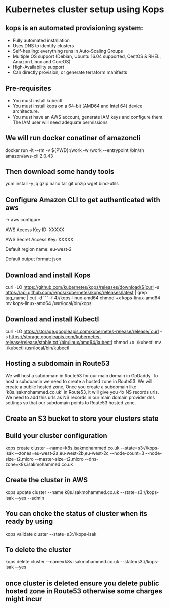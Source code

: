 # Kubernetes cluster setup using Kops

## kops is an automated provisioning system:
* Fully automated installation
* Uses DNS to identify clusters
* Self-healing: everything runs in Auto-Scaling Groups
* Multiple OS support (Debian, Ubuntu 16.04 supported, CentOS & RHEL, Amazon Linux and CoreOS)
* High-Availability support
* Can directly provision, or generate terraform manifests 

## Pre-requisites
* You must install kubectl.
* You must install kops on a 64-bit (AMD64 and Intel 64) device architecture.
* You must have an AWS account, generate IAM keys and configure them. The IAM user will need adequate permissions



## We will run docker conatiner of amazoncli
docker run -it --rm -v ${PWD}:/work -w /work --entrypoint /bin/sh amazon/aws-cli:2.0.43

## Then download some handy tools 
yum install -y jq gzip nano tar git unzip wget bind-utils

## Configure Amazon CLI to get authenticated with aws

-> aws configure

AWS Access Key ID: XXXXX

AWS Secret Access Key: XXXXX

Default region name: eu-west-2

Default output format: json

## Download and install Kops
curl -LO https://github.com/kubernetes/kops/releases/download/$(curl -s https://api.github.com/repos/kubernetes/kops/releases/latest | grep tag_name | cut -d '"' -f 4)/kops-linux-amd64
chmod +x kops-linux-amd64
mv kops-linux-amd64 /usr/local/bin/kops

## Download and install Kubectl

curl -LO https://storage.googleapis.com/kubernetes-release/release/`curl -s https://storage.googleapis.com/kubernetes-release/release/stable.txt`/bin/linux/amd64/kubectl
chmod +x ./kubectl
mv ./kubectl /usr/local/bin/kubectl

## Hosting a subdomain in Route53

We will host a subdomain in Route53 for our main domain in GoDaddy. To host a subdoamin we need to create a hosted zone in Route53. We will create a public hosted zone, Once you create a subdomain like 'k8s.isakmohammed.co.uk' in  Route53, it will give you 4x NS records urls. We need to add this urls as NS records in our main domain provider dns settings so that our subdomain points to Route53 hosted zone. 

## Create an S3 bucket to store your clusters state


## Build your cluster configuration
kops create cluster --name=k8s.isakmohammed.co.uk --state=s3://kops-isak --zones=eu-west-2a,eu-west-2b,eu-west-2c --node-count=3 --node-size=t2.micro --master-size=t2.micro --dns-zone=k8s.isakmohammed.co.uk

## Create the cluster in AWS
kops update cluster --name k8s.isakmohammed.co.uk --state=s3://kops-isak --yes --admin

## You can chcke the status of cluster when its ready by using
kops validate cluster --state=s3://kops-isak

## To delete the cluster
kops delete cluster  --name=k8s.isakmohammed.co.uk --state=s3://kops-isak --yes

## once cluster is deleted ensure you delete public hosted zone in Route53 otherwise some charges might incur
